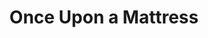 ---
title: Once Upon a Mattress
year: 2003
opening_date: 2003-06-13
closing_date: 2003-06-28
layout: productions
image:
image_caption:
image_credit:
playbill: 
category: 
details:
  Theatre: Theatre Jacksonville
  Venue: Little Theatre
cast:
  Minstrel: Lee Hamby
  Prince: Sam Willis
  Princess: Erica Crump
  Queen: Amy Szkody
  Wizard: David Sacks
  Princess Number Twelve: Deborah Goldberg
  Lady Rowena: Robin Scott
  Lady Merrill: Erica Crump
  Prince Dauntless the Drab: Josh Waller
  Queen Aggravain: Tracy Olin
  Lady Lucille: Audrey Mobley
  Lady Larken: Jessica Anderson
  Sir Studley: Karl Rogers
  King Sextimus the Silent: Brad Trowbridge
  Jester: Michael Beaman
  Sir Harry: Erik DeCicco
  Princess Winnifred: Sarah Rawlings
  Sir Luce: Gabriel White
  Lady Mabelle: Rachel Organes
  The Nightengale of Samarkand: Amy Szkody
  Lady H: Amanda Kaplan
  Page: Russell Hainline
  Servant: Paula Kaplan
  Emily/Wench: Jennifer Weitzel
  Knight: 
    - Kortland Bottger
    - Josh Counihan
    - Craig Wickless
    - Sam Willis
  Lady-in-Waiting: 
    - Heather Belyeu
    - Markisha Cobourne
crew:
  Artistic Director: Shirley Sacks
  Music Director: Ellen Milligan
  Choreograher: Kendra Sides
  Stage Manager: Kim Imbach
  Assistant to the Director: Deborah Goldberg
  Assistant Stage Manager: Jessica "JB" Beseker
  Technical Direcor: Jeffrey L. Wagoner
  Assistant Technical Director: Daniel Dungan
  Scenic Design: Kelly J. Wagoner
  Lighting Design: Jeffery L. Wagoner
  Assistant Lighting Design: Daniel Dungan
  Costume Design: Joy Smith
  Costume Crew: 
    - Andra Smith
    - Britni Holtsinger
    - Tracy Olin
  Hat Design: Tracy Olin
  Hair and Make-up Design: Tracy Olin
  Properties Crew: 
    - Claudia Wright
    - Gloria Davis
    - Carole Ficheria
  Light Board Operation: Gloria Pepe
  Costume Running Crew: 
    - Kelley Imbach
    - Sam Watson
  Fly Rail Crew: 
    - Chris MacDowell
    - Steven Kelly
  Backstage Crew: 
    - Kelly Peterman
    - Amanda Brown
    - Mary Beth Silvestris
    - Michelle Silvestris
    - Ricky Bower
    - Leslie Hersig
    - Quinton White
    - Jon Brenan
orchestra:
  Piano/Keyboard: Ellen Milligan
  Percussion: Tony Steve
  French Horn: Daniel Blackburn
  Violin: Paul Hulsberg
  Guitar: Alex Litt
  Bass: Aaron Kline
external_links:
---